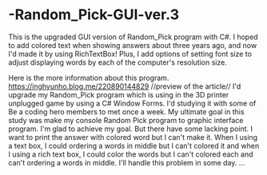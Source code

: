 # -Random_Pick-GUI-ver.3

This is the upgraded GUI version of Random_Pick program with C#. I hoped to add colored text when showing answers about three years ago, and now I'd made it by using RichTextBox! Plus, I add options of setting font size to adjust displaying words by each of the computer's resolution size.

Here is the more information about this program.
https://inghyunho.blog.me/220890144829 //preview of the article// I'd upgrade my Random_Pick program which is using in the 3D printer unplugged game by using a C# Window Forms. I'd studying it with some of Be a coding hero members to met once a week. My ultimate goal in this study was make my console Random Pick program to graphic interface program. I'm glad to achieve my goal. But there have some lacking point. I want to print the answer with colored word but I can't make it. When I using a text box, I could ordering a words in middle but I can't colored it and when I using a rich text box, I could color the words but I can't colored each and can't ordering a words in middle. I'll handle this problem in some day. ...
